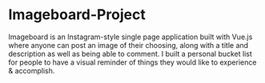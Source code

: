 # Imageboard-Project
Imageboard is an Instagram-style single page application built with Vue.js where anyone can post an image of their choosing, along with a title and description as well as being able to comment. I built a personal bucket list for people to have a visual reminder of things they would like to experience &amp; accomplish.
